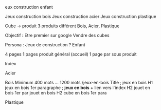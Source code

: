 eux construction enfant



Jeux construction bois
Jeux construction acier
Jeux construction plastique



Cube -> produit
3 produits différent Bois, Acier, Plastique

Objectif :
    Etre premier sur google 
    Vendre des cubes
    
Persona :
    Jeux de construction ? Enfant


4 pages
1 pages produit général (accueil)
1 page par sous produit 

Index

Acier

Bois
Minimum 400 mots ... 1200 mots
/jeux-en-bois
Title ; jeux en bois
H1 jeux en bois
1er paragraphe ; <strong>jeux en bois</strong> + lien vers l'index
H2 jouet en bois
1er par jouet en bois
H2 cube en bois
1er para



Plastique